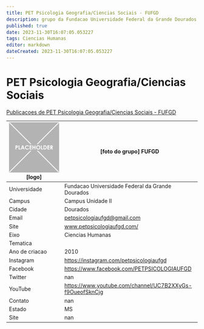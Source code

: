 ```yaml
---
title: PET Psicologia Geografia/Ciencias Sociais - FUFGD
description: grupo da Fundacao Universidade Federal da Grande Dourados
published: true
date: 2023-11-30T16:07:05.053227
tags: Ciencias Humanas
editor: markdown
dateCreated: 2023-11-30T16:07:05.053227
---
```


# PET Psicologia Geografia/Ciencias Sociais

[Publicacoes de PET Psicologia Geografia/Ciencias Sociais - FUFGD](/atividade/156PETPsicologiaGeografiaCienciasSociaisFUFGD/feed.md)

| ![placeholder.png](/placeholder.png) [logo] | [foto do grupo] FUFGD         |
| ------------------------------------------- | ------------------------------------------------- |
| Universidade                                | Fundacao Universidade Federal da Grande Dourados      |
| Campus                                      | Campus Unidade II            |
| Cidade                                      | Dourados             |
| Email                                       | petpsicologiaufgd@gmail.com             |
| Site                                        | www.petpsicologiaufgd.com/              |
| Eixo                                        | Ciencias Humanas              |
| Tematica                                    |           |
| Ano de criacao                              | 2010        |
| Instagram                                   | https://instagram.com/petpsicologiaufgd         |
| Facebook                                    | https://www.facebook.com/PETPSICOLOGIAUFGD          |
| Twitter                                     | nan           |
| YouTube                                     | https://www.youtube.com/channel/UC7B2XXyGs-f9OueofSknCjg           |
| Contato                                     | nan         |
| Estado                                      |  MS            |
| Site                                        | nan |

